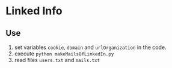 # Linked Info
## Use
1. set variables `cookie`, `domain` and `urlOrganization` in the code.
2. execute `python makeMailsOfLinkedIn.py`
3. read files `users.txt` and `mails.txt`